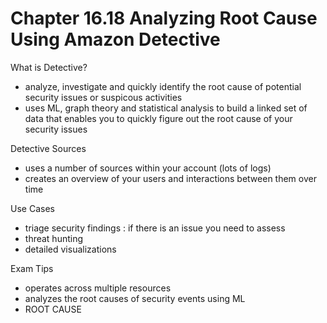 # Chapter 16.18 Analyzing Root Cause Using Amazon Detective

What is Detective?
- analyze, investigate and quickly identify the root cause of potential security issues or suspicous activities
- uses ML, graph theory and statistical analysis to build a linked set of data that enables you to quickly figure out the root cause of your security issues

Detective Sources
- uses a number of sources within your account (lots of logs)
- creates an overview of your users and interactions between them over time

Use Cases
- triage security findings : if there is an issue you need to assess
- threat hunting
- detailed visualizations

Exam Tips
- operates across multiple resources
- analyzes the root causes of security events using ML
- ROOT CAUSE